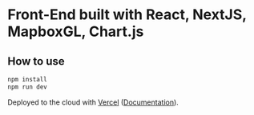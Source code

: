 # Front-End built with React, NextJS, MapboxGL, Chart.js

## How to use

```bash
npm install
npm run dev
```

Deployed to the cloud with [Vercel](https://vercel.com/import?filter=next.js&utm_source=github&utm_medium=readme&utm_campaign=next-example) ([Documentation](https://nextjs.org/docs/deployment)).
